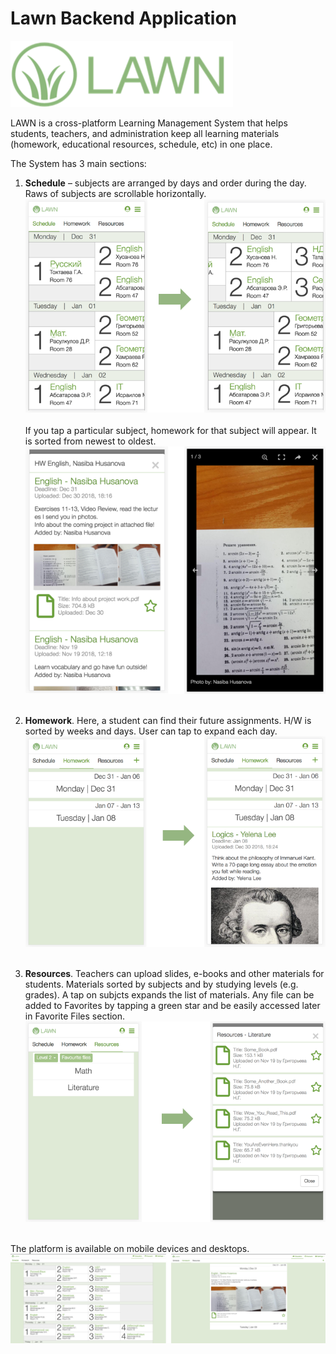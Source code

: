 # Lawn Backend Application

![Image of Yaktocat](https://github.com/i1uxaermakov/LawnApplicationServer/blob/master/readme_files/Picture1.png)

LAWN is a cross-platform Learning Management System that helps students, teachers, and administration keep all learning materials (homework, educational resources, schedule, etc) in one place.

The System has 3 main sections:
1. **Schedule** – subjects are arranged by days and order during the day. Raws of subjects are scrollable horizontally. </br>
![Image of Yaktocat](https://github.com/i1uxaermakov/LawnApplicationServer/blob/master/readme_files/Picture2.png) </br> </br>
If you tap a particular subject, homework for that subject will appear. It is sorted from newest to oldest. </br>
![Image of Yaktocat](https://github.com/i1uxaermakov/LawnApplicationServer/blob/master/readme_files/Picture3.png) </br> </br>


2. **Homework**. Here, a student can find their future assignments. H/W is sorted by weeks and days. User can tap to expand each day. </br>
![Image of Yaktocat](https://github.com/i1uxaermakov/LawnApplicationServer/blob/master/readme_files/Picture4.png) </br> </br>


3. **Resources**. Teachers can upload slides, e-books and other materials for students. Materials sorted by subjects and by studying levels (e.g. grades). A tap on subjcts expands the list of materials. Any file can be added to Favorites by tapping a green star and be easily accessed later in Favorite Files section.</br>
![Image of Yaktocat](https://github.com/i1uxaermakov/LawnApplicationServer/blob/master/readme_files/Picture5.png) </br> </br>

The platform is available on mobile devices and desktops. </br>
![Image of Yaktocat](https://github.com/i1uxaermakov/LawnApplicationServer/blob/master/readme_files/Picture6.png)
